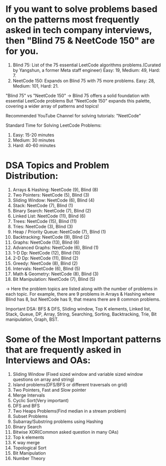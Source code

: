 # If you want to solve problems based on the patterns most frequently asked in tech company interviews, then "Blind 75 & NeetCode 150" are for you.

1. Blind 75: List of the 75 essential LeetCode algorithms problems.(Curated by Yangshun, a former Meta staff engineer)
   Easy: 19,
   Medium: 49,
   Hard: 7.
2. NeetCode 150: Expands on Blind 75 with 75 more problems.
   Easy: 28,
   Medium: 101,
   Hard: 21.

"Blind 75" vs "NeetCode 150" -> Blind 75 offers a solid foundation with essential LeetCode problems But "NeetCode 150" expands this palette, covering a wider array of patterns and topics!

Recommended YouTube Channel for solving tutorials: "NeetCode"

Standard Time for Solving LeetCode Problems:
1. Easy: 15-20 minutes
2. Medium: 30 minutes
3. Hard: 40-60 minutes
   
# DSA Topics and Problem Distribution:

1. Arrays & Hashing: NeetCode (9), Blind (8)
2. Two Pointers: NeetCode (5), Blind (3)
3. Sliding Window: NeetCode (6), Blind (4)
4. Stack: NeetCode (7), Blind (1)
5. Binary Search: NeetCode (7), Blind (2)
6. Linked List: NeetCode (11), Blind (6)
7. Trees: NeetCode (15), Blind (11)
8. Tries: NeetCode (3), Blind (3)
9. Heap / Priority Queue: NeetCode (7), Blind (1)
10. Backtracking: NeetCode (9), Blind (2)
11. Graphs: NeetCode (13), Blind (6)
12. Advanced Graphs: NeetCode (6), Blind (1)
13. 1-D Dp: NeetCode (12), Blind (10)
14. 2-D Dp: NeetCode (11), Blind (2)
15. Greedy: NeetCode (8), Blind (2)
16. Intervals: NeetCode (6), Blind (5)
17. Math & Geometry: NeetCode (8), Blind (3)
18. Bit Manipulation: NeetCode (7), Blind (5)

-> Here the problem topics are listed along with the number of problems in each topic. For example, there are 9 problems in Arrays & Hashing where Blind has 8, but NeetCode has 9, that means there are 8 common problems.


Important DSA: BFS & DFS, Sliding window, Top K elements, Linked list, Stack, Queue, DP, Array, String, Searching, Sorting, Backtracking, Trie, Bit manipulation, Graph, BST.


# Some of the Most Important patterns that are frequently asked in Interviews and OAs:

1. Sliding Window (Fixed sized window and variable sized window questions on array and string)
2. Island problems(DFS/BFS or different traversals on grid)
3. Two Pointers, Fast and Slow pointer 
4. Merge Intervals
5. Cyclic Sort(Very important)
6. DFS and BFS
7. Two Heaps Problems(Find median in a stream problem)
8. Subset Problems
9. Subarray/Substring problems using Hashing
10. Binary Search
11. Bitwise XOR(Common asked question in many OAs)
12. Top k elements
13. K way merge
14. Topological Sort
15. Bit Manipulation
16. Number Theory
